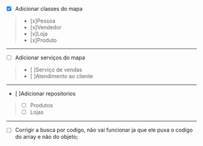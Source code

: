
- [x] Adicionar classes do mapa 
> - [x]Pessoa
> - [x]Vendedor
> - [x]Loja
> - [x]Produto 
---
- [ ] Adicionar serviços do mapa
> - [ ]Serviço de vendas
> - [ ]Atendimento ao cliente
---
- [ ]Adicionar repositorios
> - [ ] Produtos
> - [ ] Lojas
---
- [ ] Corrigir a busca por codigo, não vai funcionar ja que ele puxa o codigo do array e não do objeto; 
